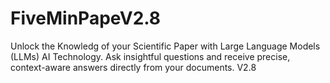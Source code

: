 # FiveMinPapeV2.8
Unlock the Knowledg of your Scientific Paper with Large Language Models (LLMs) AI Technology. Ask insightful questions and receive precise, context-aware answers directly from your documents. V2.8
